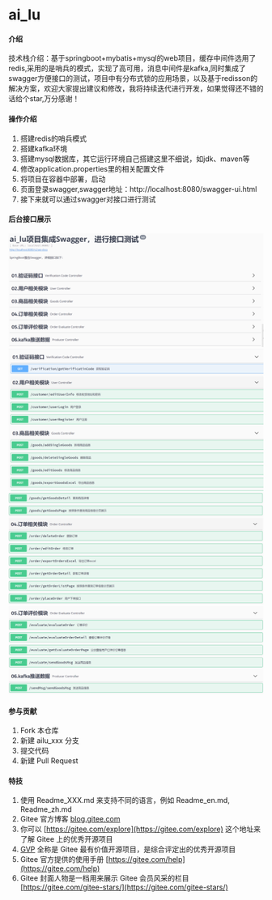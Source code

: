 # ai_lu

#### 介绍
   技术栈介绍：基于springboot+mybatis+mysql的web项目，缓存中间件选用了redis,采用的是哨兵的模式，实现了高可用，消息中间件是kafka,同时集成了swagger方便接口的测试，项目中有分布式锁的应用场景，以及基于redisson的解决方案，欢迎大家提出建议和修改，我将持续迭代进行开发，如果觉得还不错的话给个star,万分感谢！


#### 操作介绍

1.  搭建redis的哨兵模式
2.  搭建kafka环境
3.  搭建mysql数据库，其它运行环境自己搭建这里不细说，如jdk、maven等
4.  修改application.properties里的相关配置文件
5.  将项目在容器中部署，启动
6.  页面登录swagger,swagger地址：http://localhost:8080/swagger-ui.html
7.  接下来就可以通过swagger对接口进行测试

#### 后台接口展示

![输入图片说明](%E6%8D%95%E8%8E%B7zong.PNG)
![输入图片说明](%E6%8D%95%E8%8E%B71.PNG)
![输入图片说明](%E6%8D%95%E8%8E%B72.PNG)
![输入图片说明](%E6%8D%95%E8%8E%B73.PNG)



#### 参与贡献

1.  Fork 本仓库
2.  新建 ailu_xxx 分支
3.  提交代码
4.  新建 Pull Request


#### 特技

1.  使用 Readme\_XXX.md 来支持不同的语言，例如 Readme\_en.md, Readme\_zh.md
2.  Gitee 官方博客 [blog.gitee.com](https://blog.gitee.com)
3.  你可以 [https://gitee.com/explore](https://gitee.com/explore) 这个地址来了解 Gitee 上的优秀开源项目
4.  [GVP](https://gitee.com/gvp) 全称是 Gitee 最有价值开源项目，是综合评定出的优秀开源项目
5.  Gitee 官方提供的使用手册 [https://gitee.com/help](https://gitee.com/help)
6.  Gitee 封面人物是一档用来展示 Gitee 会员风采的栏目 [https://gitee.com/gitee-stars/](https://gitee.com/gitee-stars/)
